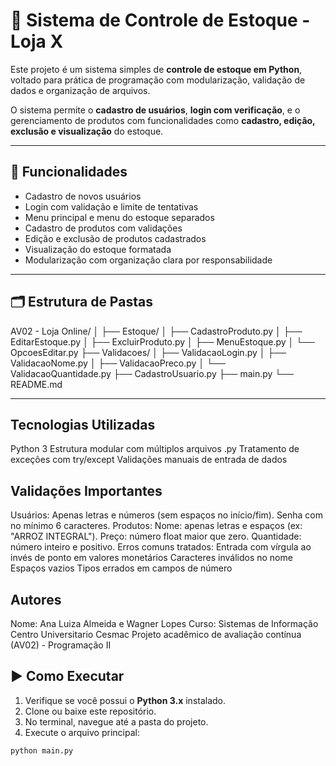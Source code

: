 # 🛒 Sistema de Controle de Estoque - Loja X

Este projeto é um sistema simples de **controle de estoque em Python**, voltado para prática de programação com modularização, validação de dados e organização de arquivos.

O sistema permite o **cadastro de usuários**, **login com verificação**, e o gerenciamento de produtos com funcionalidades como **cadastro, edição, exclusão e visualização** do estoque.

---

## 📌 Funcionalidades

- Cadastro de novos usuários
- Login com validação e limite de tentativas
- Menu principal e menu do estoque separados
- Cadastro de produtos com validações
- Edição e exclusão de produtos cadastrados
- Visualização do estoque formatada
- Modularização com organização clara por responsabilidade

---

## 🗂 Estrutura de Pastas
AV02 - Loja Online/ │ 
├── Estoque/ 
│ ├── CadastroProduto.py 
│ ├── EditarEstoque.py 
│ ├── ExcluirProduto.py 
│ ├── MenuEstoque.py 
│ └── OpcoesEditar.py 
├── Validacoes/ 
│ ├── ValidacaoLogin.py 
│ ├── ValidacaoNome.py 
│ ├── ValidacaoPreco.py
│ └── ValidacaoQuantidade.py
├── CadastroUsuario.py 
├── main.py 
└── README.md

---

## Tecnologias Utilizadas

Python 3
Estrutura modular com múltiplos arquivos .py
Tratamento de exceções com try/except
Validações manuais de entrada de dados

## Validações Importantes
Usuários:
    Apenas letras e números (sem espaços no início/fim).
    Senha com no mínimo 6 caracteres.
Produtos:
    Nome: apenas letras e espaços (ex: "ARROZ INTEGRAL").
    Preço: número float maior que zero.
    Quantidade: número inteiro e positivo.
Erros comuns tratados:
    Entrada com vírgula ao invés de ponto em valores monetários
    Caracteres inválidos no nome
    Espaços vazios
    Tipos errados em campos de número

## Autores
Nome: Ana Luiza Almeida e Wagner Lopes
Curso: Sistemas de Informação
Centro Universitario Cesmac
Projeto acadêmico de avaliação contínua (AV02) - Programação II

## ▶️ Como Executar

1. Verifique se você possui o **Python 3.x** instalado.
2. Clone ou baixe este repositório.
3. No terminal, navegue até a pasta do projeto.
4. Execute o arquivo principal:

```bash
python main.py